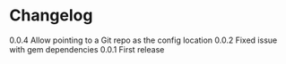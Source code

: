 # Changelog

0.0.4 Allow pointing to a Git repo as the config location 
0.0.2 Fixed issue with gem dependencies
0.0.1 First release
